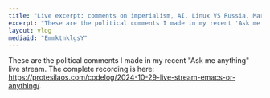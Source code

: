 ```yaml
---
title: "Live excerpt: comments on imperialism, AI, Linux VS Russia, Marxists, etc."
excerpt: "These are the political comments I made in my recent 'Ask me anything' live stream."
layout: vlog
mediaid: "EmmktnklgsY"
---
```


These are the political comments I made in my recent "Ask me anything"
live stream. The complete recording is here:
<https://protesilaos.com/codelog/2024-10-29-live-stream-emacs-or-anything/>.
